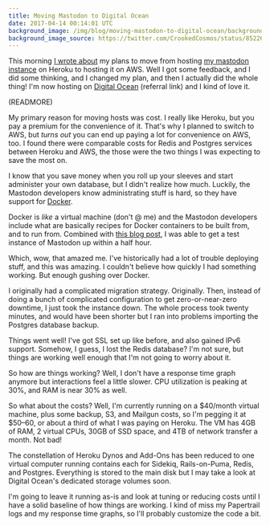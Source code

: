 ```yaml
---
title: Moving Mastodon to Digital Ocean
date: 2017-04-14 00:14:01 UTC
background_image: /img/blog/moving-mastodon-to-digital-ocean/background.jpg
background_image_source: https://twitter.com/CrookedCosmos/status/852268664825008130
---
```


This morning [I wrote about](/blog/mastodon-hosting-migration-plan/) my plans to move from hosting [my mastodon instance](https://mastodon.technology) on Heroku to hosting it on AWS. Well I got some feedback, and I did some thinking, and I changed my plan, and then I actually did the whole thing! I'm now hosting on [Digital Ocean](https://m.do.co/c/4a83a8a7aedf) (referral link) and I kind of love it.

(READMORE)

My primary reason for moving hosts was cost. I really like Heroku, but you pay a premium for the convenience of it. That's why I planned to switch to AWS, but _turns out_ you can end up paying a lot for convenience on AWS, too. I found there were comparable costs for Redis and Postgres services between Heroku and AWS, the those were the two things I was expecting to save the most on.

I know that you save money when you roll up your sleeves and start administer your own database, but I didn't realize how much. Luckily, the Mastodon developers know administrating stuff is hard, so they have support for [Docker](https://www.docker.com).

Docker is _like_ a virtual machine (don't @ me) and the Mastodon developers include what are basically recipes for Docker containers to be built from, and to run from. Combined with [this blog post](http://digitalmind.io/post/deploying-mastodon-on-digital-ocean), I was able to get a test instance of Mastodon up within a half hour. 

Which, wow, that amazed me. I've historically had a lot of trouble deploying stuff, and this was amazing. I couldn't believe how quickly I had something working. But enough gushing over Docker.

I originally had a complicated migration strategy. Originally. Then, instead of doing a bunch of complicated configuration to get zero-or-near-zero downtime, I just took the instance down. The whole process took twenty minutes, and would have been shorter but I ran into problems importing the Postgres database backup. 

Things went well! I've got SSL set up like before, and also gained IPv6 support. Somehow, I guess, I lost the Redis database? I'm not sure, but things are working well enough that I'm not going to worry about it.

So how are things working? Well, I don't have a response time graph anymore but interactions feel a little slower. CPU utilization is peaking at 30%, and RAM is near 30% as well.

So what about the costs? Well, I'm currently running on a $40/month virtual machine, plus some backup, S3, and Mailgun costs, so I'm pegging it at $50–60, or about a third of what I was paying on Heroku. The VM has 4GB of RAM, 2 virtual CPUs, 30GB of SSD space, and 4TB of network transfer a month. Not bad! 

The constellation of Heroku Dynos and Add-Ons has been reduced to one virtual computer running contains each for Sidekiq, Rails-on-Puma, Redis, and Postgres. Everything is stored to the main disk but I may take a look at Digital Ocean's dedicated storage volumes soon.

I'm going to leave it running as-is and look at tuning or reducing costs until I have a solid baseline of how things are working. I kind of miss my Papertrail logs and my response time graphs, so I'll probably customize the code a bit. 
